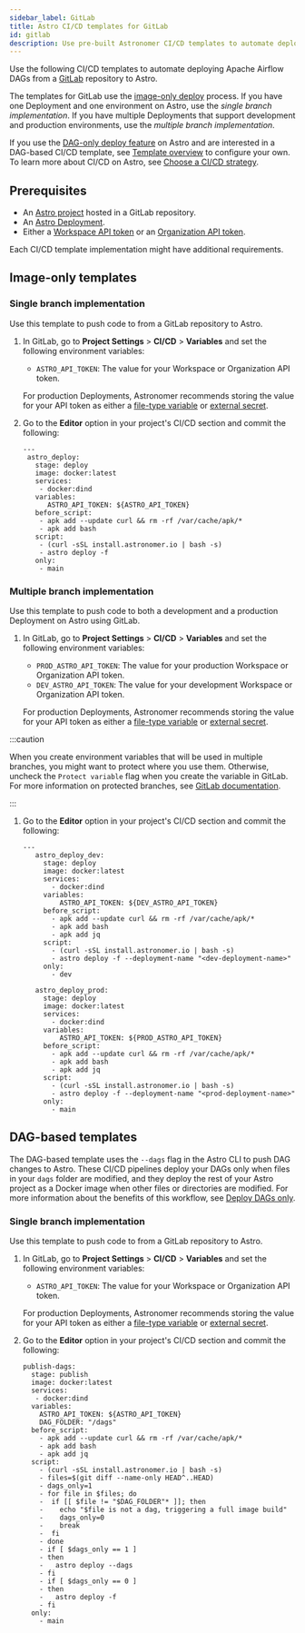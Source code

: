 ```yaml
---
sidebar_label: GitLab
title: Astro CI/CD templates for GitLab
id: gitlab
description: Use pre-built Astronomer CI/CD templates to automate deploying Apache Airflow DAGs to Astro using GitLab.
---
```


Use the following CI/CD templates to automate deploying Apache Airflow DAGs from a [GitLab](https://gitlab.com/) repository to Astro.

The templates for GitLab use the [image-only deploy](template-overview.md#template-types) process. If you have one Deployment and one environment on Astro, use the _single branch implementation_. If you have multiple Deployments that support development and production environments, use the _multiple branch implementation_.

If you use the [DAG-only deploy feature](astro/deploy-code#deploy-dags-only) on Astro and are interested in a DAG-based CI/CD template, see [Template overview](template-overview.md) to configure your own. To learn more about CI/CD on Astro, see [Choose a CI/CD strategy](set-up-ci-cd.md).

## Prerequisites

- An [Astro project](develop-project.md#create-an-astro-project) hosted in a GitLab repository.
- An [Astro Deployment](create-deployment.md).
- Either a [Workspace API token](workspace-api-tokens.md) or an [Organization API token](organization-api-tokens.md).

Each CI/CD template implementation might have additional requirements.

## Image-only templates

### Single branch implementation

Use this template to push code to from a GitLab repository to Astro.

1. In GitLab, go to **Project Settings** > **CI/CD** > **Variables** and set the following environment variables:

    - `ASTRO_API_TOKEN`: The value for your Workspace or Organization API token.

    For production Deployments, Astronomer recommends storing the value for your API token as either a [file-type variable](https://docs.gitlab.com/ee/ci/variables/#use-file-type-cicd-variables) or [external secret](https://docs.gitlab.com/ee/ci/secrets/index.html).

2. Go to the **Editor** option in your project's CI/CD section and commit the following:

   ```
   ---
    astro_deploy:
      stage: deploy
      image: docker:latest
      services:
       - docker:dind
      variables:
         ASTRO_API_TOKEN: ${ASTRO_API_TOKEN}
      before_script:
       - apk add --update curl && rm -rf /var/cache/apk/*
       - apk add bash
      script:
       - (curl -sSL install.astronomer.io | bash -s)
       - astro deploy -f
      only:
       - main
   ```

### Multiple branch implementation

Use this template to push code to both a development and a production Deployment on Astro using GitLab.

1. In GitLab, go to **Project Settings** > **CI/CD** > **Variables** and set the following environment variables:

    - `PROD_ASTRO_API_TOKEN`: The value for your production Workspace or Organization API token.
    - `DEV_ASTRO_API_TOKEN`: The value for your development Workspace or Organization API token.

    For production Deployments, Astronomer recommends storing the value for your API token as either a [file-type variable](https://docs.gitlab.com/ee/ci/variables/#use-file-type-cicd-variables) or [external secret](https://docs.gitlab.com/ee/ci/secrets/index.html).

:::caution

When you create environment variables that will be used in multiple branches, you might want to protect where you use them. Otherwise, uncheck the `Protect variable` flag when you create the variable in GitLab. For more information on protected branches, see [GitLab documentation](https://docs.gitlab.com/ee/user/project/protected_branches.html#configure-a-protected-branch).

:::

1. Go to the **Editor** option in your project's CI/CD section and commit the following:

   ```
   ---
      astro_deploy_dev:
        stage: deploy
        image: docker:latest
        services:
          - docker:dind
        variables:
            ASTRO_API_TOKEN: ${DEV_ASTRO_API_TOKEN}
        before_script:
          - apk add --update curl && rm -rf /var/cache/apk/*
          - apk add bash
          - apk add jq
        script:
          - (curl -sSL install.astronomer.io | bash -s)
          - astro deploy -f --deployment-name "<dev-deployment-name>"
        only:
          - dev

      astro_deploy_prod:
        stage: deploy
        image: docker:latest
        services:
          - docker:dind
        variables:
            ASTRO_API_TOKEN: ${PROD_ASTRO_API_TOKEN}
        before_script:
          - apk add --update curl && rm -rf /var/cache/apk/*
          - apk add bash
          - apk add jq
        script:
          - (curl -sSL install.astronomer.io | bash -s)
          - astro deploy -f --deployment-name "<prod-deployment-name>"
        only:
          - main
   ```

## DAG-based templates

The DAG-based template uses the `--dags` flag in the Astro CLI to push DAG changes to Astro. These CI/CD pipelines deploy your DAGs only when files in your `dags` folder are modified, and they deploy the rest of your Astro project as a Docker image when other files or directories are modified. For more information about the benefits of this workflow, see [Deploy DAGs only](deploy-code.md#deploy-dags-only).

### Single branch implementation

Use this template to push code to from a GitLab repository to Astro.

1. In GitLab, go to **Project Settings** > **CI/CD** > **Variables** and set the following environment variables:

    - `ASTRO_API_TOKEN`: The value for your Workspace or Organization API token.

    For production Deployments, Astronomer recommends storing the value for your API token as either a [file-type variable](https://docs.gitlab.com/ee/ci/variables/#use-file-type-cicd-variables) or [external secret](https://docs.gitlab.com/ee/ci/secrets/index.html).

2. Go to the **Editor** option in your project's CI/CD section and commit the following:
   
    ```
    publish-dags:
      stage: publish
      image: docker:latest
      services:
       - docker:dind
      variables:
        ASTRO_API_TOKEN: ${ASTRO_API_TOKEN}
        DAG_FOLDER: "/dags"
      before_script:
        - apk add --update curl && rm -rf /var/cache/apk/*
        - apk add bash
        - apk add jq
      script:
        - (curl -sSL install.astronomer.io | bash -s)
        - files=$(git diff --name-only HEAD^..HEAD)
        - dags_only=1
        - for file in $files; do
        -  if [[ $file != "$DAG_FOLDER"* ]]; then
        -    echo "$file is not a dag, triggering a full image build"
        -    dags_only=0
        -    break
        -  fi
        - done
        - if [ $dags_only == 1 ]
        - then
        -   astro deploy --dags
        - fi
        - if [ $dags_only == 0 ]
        - then
        -   astro deploy -f
        - fi
      only:
        - main
    ```